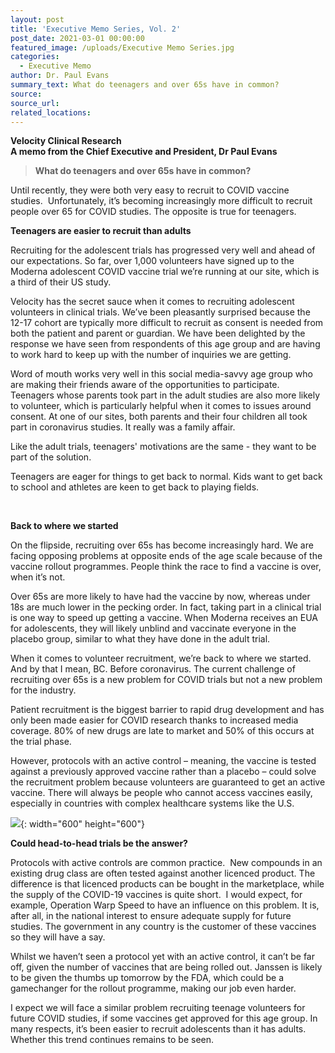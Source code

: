 ```yaml
---
layout: post
title: 'Executive Memo Series, Vol. 2'
post_date: 2021-03-01 00:00:00
featured_image: /uploads/Executive Memo Series.jpg
categories:
  - Executive Memo
author: Dr. Paul Evans
summary_text: What do teenagers and over 65s have in common?
source:
source_url:
related_locations:
---
```

**Velocity Clinical Research<br>A memo from the Chief Executive and President, Dr Paul Evans**

> **What do teenagers and over 65s have in common?**

Until recently, they were both very easy to recruit to COVID vaccine studies.&nbsp; Unfortunately, it’s becoming increasingly more difficult to recruit people over 65 for COVID studies. The opposite is true for teenagers.

**Teenagers are easier to recruit than adults**

Recruiting for the adolescent trials has progressed very well and ahead of our expectations. So far, over 1,000 volunteers have signed up to the Moderna adolescent COVID vaccine trial we’re running at our site, which is a third of their US study.&nbsp;

Velocity has the secret sauce when it comes to recruiting adolescent volunteers in clinical trials. We’ve been pleasantly surprised because the 12-17 cohort are typically more difficult to recruit as consent is needed from both the patient and parent or guardian. We have been delighted by the response we have seen from respondents of this age group and are having to work hard to keep up with the number of inquiries we are getting.

Word of mouth works very well in this social media-savvy age group who are making their friends aware of the opportunities to participate. Teenagers whose parents took part in the adult studies are also more likely to volunteer, which is particularly helpful when it comes to issues around consent. At one of our sites, both parents and their four children all took part in coronavirus studies. It really was a family affair.

Like the adult trials, teenagers' motivations are the same - they want to be part of the solution.

Teenagers are eager for things to get back to normal. Kids want to get back to school and athletes are keen to get back to playing fields.

&nbsp;

**Back to where we started**

On the flipside, recruiting over 65s has become increasingly hard. We are facing opposing problems at opposite ends of the age scale because of the vaccine rollout programmes. People think the race to find a vaccine is over, when it’s not.

Over 65s are more likely to have had the vaccine by now, whereas under 18s are much lower in the pecking order. In fact, taking part in a clinical trial is one way to speed up getting a vaccine. When Moderna receives an EUA for adolescents, they will likely unblind and vaccinate everyone in the placebo group, similar to what they have done in the adult trial.&nbsp;

When it comes to volunteer recruitment, we’re back to where we started. And by that I mean, BC. Before coronavirus. The current challenge of recruiting over 65s is a new problem for COVID trials but not a new problem for the industry.&nbsp;

Patient recruitment is the biggest barrier to rapid drug development and has only been made easier for COVID research thanks to increased media coverage. 80% of new drugs are late to market and 50% of this occurs at the trial phase.

However, protocols with an active control – meaning, the vaccine is tested against a previously approved vaccine rather than a placebo – could solve the recruitment problem because volunteers are guaranteed to get an active vaccine. There will always be people who cannot access vaccines easily, especially in countries with complex healthcare systems like the U.S.

![](/uploads/velocity-paul.jpg){: width="600" height="600"}

**Could head-to-head trials be the answer?**

Protocols with active controls are common practice.&nbsp; New compounds in an existing drug class are often tested against another licenced product. The difference is that licenced products can be bought in the marketplace, while the supply of the COVID-19 vaccines is quite short.&nbsp; I would expect, for example, Operation Warp Speed to have an influence on this problem. It is, after all, in the national interest to ensure adequate supply for future studies. The government in any country is the customer of these vaccines so they will have a say.

Whilst we haven’t seen a protocol yet with an active control, it can’t be far off, given the number of vaccines that are being rolled out. Janssen is likely to be given the thumbs up tomorrow by the FDA, which could be a gamechanger for the rollout programme, making our job even harder. &nbsp;

I expect we will face a similar problem recruiting teenage volunteers for future COVID studies, if some vaccines get approved for this age group. In many respects, it’s been easier to recruit adolescents than it has adults. Whether this trend continues remains to be seen.
